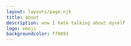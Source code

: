 ```yaml
---
layout: layouts/page.njk
title: about
description: wow I hate talking about myself
logo: emoji
backgroundcolor: ff0093
---
```

